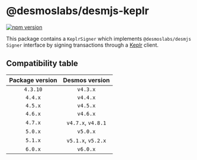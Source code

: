 # @desmoslabs/desmjs-keplr

[![npm version](https://img.shields.io/npm/v/@desmoslabs/desmjs-keplr.svg)](https://www.npmjs.com/package/@desmoslabs/desmjs-keplr)

This package contains a `KeplrSigner` which implements `@desmoslabs/desmjs` `Signer` interface 
by signing transactions through a [Keplr](https://www.keplr.app/) client.  

## Compatibility table

| Package version |   Desmos version   | 
|:---------------:|:------------------:|
|    `4.3.10`     |      `v4.3.x`      |
|     `4.4.x`     |      `v4.4.x`      |
|     `4.5.x`     |      `v4.5.x`      |
|     `4.6.x`     |      `v4.6.x`      |
|     `4.7.x`     | `v4.7.x`, `v4.8.1` |
|     `5.0.x`     |      `v5.0.x`      |
|     `5.1.x`     | `v5.1.x`, `v5.2.x` |
|     `6.0.x`     |      `v6.0.x`      |
